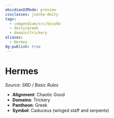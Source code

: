 ```yaml
---
obsidianUIMode: preview
cssclasses: json5e-deity
tags:
  - compendium/src/5e/phb
  - deity/greek
  - domain/trickery
aliases:
  - Hermes
dg-publish: true
---
```

# Hermes
*Source: SRD / Basic Rules* 

- **Alignment**: Chaotic Good
- **Domains**: Trickery
- **Pantheon**: Greek
- **Symbol**: Caduceus (winged staff and serpents)